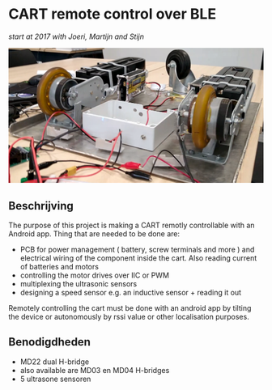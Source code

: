 # CART remote control over BLE
*start at 2017 with Joeri, Martijn and Stijn*

![Body](Body.png)

## Beschrijving

The purpose of this project is making a CART remotly controllable with an Android app. Thing that are needed to be done are:

- PCB for power management ( battery, screw terminals and more ) and electrical wiring of the component inside the cart. Also reading current of batteries and motors
- controlling the motor drives over IIC or PWM
- multiplexing the ultrasonic sensors
- designing a speed sensor e.g. an inductive sensor + reading it out
 
Remotely controlling the cart must be done with an android app by tilting the device or autonomously by rssi value or other localisation purposes.

## Benodigdheden

- MD22 dual H-bridge
- also available are MD03 en MD04 H-bridges
- 5 ultrasone sensoren